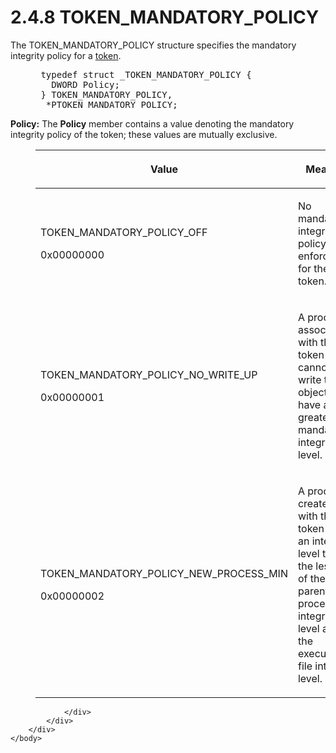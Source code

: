 <html dir="LTR" xmlns:mshelp="http://msdn.microsoft.com/mshelp" xmlns:ddue="http://ddue.schemas.microsoft.com/authoring/2003/5" xmlns:xlink="http://www.w3.org/1999/xlink" xmlns:tool="http://www.microsoft.com/tooltip">
    <head>
        <meta http-equiv="Content-Type" content="text/html; CHARSET=utf-8"></meta>
        <meta name="save" content="history"></meta>
        <title>2.4.8 TOKEN_MANDATORY_POLICY</title>
        <xml>
            <mshelp:toctitle title="2.4.8 TOKEN_MANDATORY_POLICY"></mshelp:toctitle>
            <mshelp:rltitle title="[MS-DTYP]: TOKEN_MANDATORY_POLICY"></mshelp:rltitle>
            <mshelp:keyword index="A" term="de8373ec-206f-4dc8-b3fe-c638fed7b282"></mshelp:keyword>
            <mshelp:attr name="DCSext.ContentType" value="open specification"></mshelp:attr>
            <mshelp:attr name="AssetID" value="de8373ec-206f-4dc8-b3fe-c638fed7b282"></mshelp:attr>
            <mshelp:attr name="TopicType" value="kbRef"></mshelp:attr>
            <mshelp:attr name="DCSext.Title" value="[MS-DTYP]: TOKEN_MANDATORY_POLICY" />
        </xml>
    </head>
    <body>
        <div id="header">
            <h1 class="heading">2.4.8 TOKEN_MANDATORY_POLICY</h1>
        </div>
        <div id="mainSection">
            <div id="mainBody">
                <div id="allHistory" class="saveHistory"></div>
                <div id="sectionSection0" class="section" name="collapseableSection">
                    

<p>The TOKEN_MANDATORY_POLICY structure specifies the mandatory
integrity policy for a <a href="efc83c32-5275-4dff-a3e2-973c9624711b.html">token</a>.</p>

<dl>
<dd>
<div><pre> typedef struct _TOKEN_MANDATORY_POLICY {
   DWORD Policy;
 } TOKEN_MANDATORY_POLICY,
  *PTOKEN_MANDATORY_POLICY;
</pre></div>
</dd></dl>

<p><b>Policy:</b>  The <b>Policy</b> member
contains a value denoting the mandatory integrity policy of the token; these
values are mutually exclusive.</p>

<dl>
<dd>
<table>
 <thead>
  <tr>
   <th>
   <p>Value</p>
   </th>
   <th>
   <p>Meaning</p>
   </th>
  </tr>
 </thead>
 <tr>
  <td>
  <p>TOKEN_MANDATORY_POLICY_OFF</p>
  <p>0x00000000</p>
  </td>
  <td>
  <p>No mandatory integrity policy is enforced for the
  token.</p>
  </td>
 </tr>
 <tr>
  <td>
  <p>TOKEN_MANDATORY_POLICY_NO_WRITE_UP</p>
  <p>0x00000001</p>
  </td>
  <td>
  <p>A process associated with the token cannot write to
  objects that have a greater mandatory integrity level.</p>
  </td>
 </tr>
 <tr>
  <td>
  <p>TOKEN_MANDATORY_POLICY_NEW_PROCESS_MIN</p>
  <p>0x00000002</p>
  </td>
  <td>
  <p>A process created with the token has an integrity
  level that is the lesser of the parent-process integrity level and the
  executable-file integrity level.</p>
  </td>
 </tr>
</table>
</dd></dl>

<p> </p>


                </div>
            </div>
        </div>
    </body>
</html>